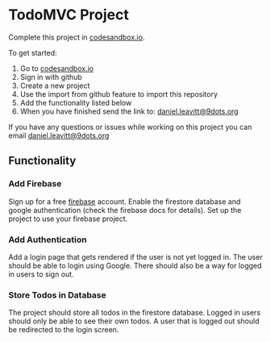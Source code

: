 # TodoMVC Project

Complete this project in [codesandbox.io](https://codesandbox.io).

To get started:

1. Go to [codesandbox.io](https://codesandbox.io)
2. Sign in with github
3. Create a new project
4. Use the import from github feature to import this repository
5. Add the functionality listed below
6. When you have finished send the link to: daniel.leavitt@9dots.org

If you have any questions or issues while working on this project you can email daniel.leavitt@9dots.org

## Functionality

### Add Firebase

Sign up for a free [firebase](https://firebase.google.com) account. Enable the firestore database and google authentication (check the firebase docs for details). Set up the project to use your firebase project.

### Add Authentication

Add a login page that gets rendered if the user is not yet logged in. The user should be able to login using Google. There should also be a way for logged in users to sign out.

### Store Todos in Database

The project should store all todos in the firestore database. Logged in users should only be able to see their own todos. A user that is logged out should be redirected to the login screen.
